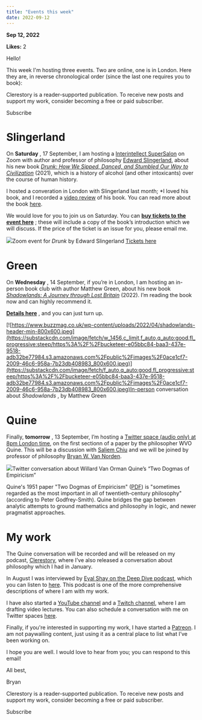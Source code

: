 ```yaml
---
title: "Events this week"
date: 2022-09-12
---
```


**Sep 12, 2022**

**Likes:** 2

Hello!

This week I'm hosting three events. Two are online, one is in London. Here they are, in reverse chronological order (since the last one requires you to book):

Clerestory is a reader-supported publication. To receive new posts and support my work, consider becoming a free or paid subscriber.

Subscribe

# Slingerland

On **Saturday** , 17 September, I am hosting a [Interintellect SuperSalon](https://interintellect.com/salon/drunk-supersalon-how-we-sipped-danced-and-stumbled-our-way-to-civilization-with-author-edward-slingerland/) on Zoom with author and professor of philosophy [Edward Slingerland](https://twitter.com/slingerland20), about his new book _[Drunk: How We Sipped, Danced, and Stumbled Our Way to Civilization](https://amzn.to/3DfM7In)_ (2021), which is a history of alcohol (and other intoxicants) over the course of human history.

I hosted a converation in London with Slingerland last month; *I loved his book, and I recorded a [video review](https://www.youtube.com/watch?v=c5Y2grkappY) of his book. You can read more about the book [here](https://www.edwardslingerland.com/drunk).

We would love for you to join us on Saturday. You can **[buy tickets to the event here](https://interintellect.com/salon/drunk-supersalon-how-we-sipped-danced-and-stumbled-our-way-to-civilization-with-author-edward-slingerland/)** ; these will include a copy of the book’s introduction which we will discuss. If the price of the ticket is an issue for you, please email me.

[![](https://substackcdn.com/image/fetch/w_1456,c_limit,f_auto,q_auto:good,fl_progressive:steep/https%3A%2F%2Fbucketeer-e05bbc84-baa3-437e-9518-adb32be77984.s3.amazonaws.com%2Fpublic%2Fimages%2F34a018f7-376a-4396-a8e3-72542213faa3_1024x663.jpeg)](https://substackcdn.com/image/fetch/f_auto,q_auto:good,fl_progressive:steep/https%3A%2F%2Fbucketeer-e05bbc84-baa3-437e-9518-adb32be77984.s3.amazonaws.com%2Fpublic%2Fimages%2F34a018f7-376a-4396-a8e3-72542213faa3_1024x663.jpeg)Zoom event for _Drunk_ by Edward Slingerland [Tickets here](https://interintellect.com/salon/drunk-supersalon-how-we-sipped-danced-and-stumbled-our-way-to-civilization-with-author-edward-slingerland/)

# Green

On **Wednesday** , 14 September, if you’re in London, I am hosting an in-person book club with author Matthew Green, about his new book _[Shadowlands: A Journey through Lost Britain](https://amzn.to/3BzfWm0)_ (2022). I’m reading the book now and can highly recommend it.

 **[Details here](https://mailchi.mp/d1112d9912cd/671qvievow-9278325)** , and you can just turn up.

[![https://www.buzzmag.co.uk/wp-content/uploads/2022/04/shadowlands-header-min-800x600.jpeg](https://substackcdn.com/image/fetch/w_1456,c_limit,f_auto,q_auto:good,fl_progressive:steep/https%3A%2F%2Fbucketeer-e05bbc84-baa3-437e-9518-adb32be77984.s3.amazonaws.com%2Fpublic%2Fimages%2F0ace1cf7-2009-46c6-958a-7b23db408983_800x600.jpeg)](https://substackcdn.com/image/fetch/f_auto,q_auto:good,fl_progressive:steep/https%3A%2F%2Fbucketeer-e05bbc84-baa3-437e-9518-adb32be77984.s3.amazonaws.com%2Fpublic%2Fimages%2F0ace1cf7-2009-46c6-958a-7b23db408983_800x600.jpeg)In-person conversation about _Shadowlands_ , by Matthew Green

# Quine

Finally, **tomorrow** , 13 September, I’m hosting a [Twitter space (audio only) at 8pm London time](https://twitter.com/bryankam/status/1569248286963339264), on the first sectionn of a paper by the philosopher WVO Quine. This will be a discussion with [Saliem Chiu](https://twitter.com/saliemchiu) and we will be joined by professor of philosophy [Bryan W. Van Norden](http://www.bryanvannorden.com/).

[![](https://substackcdn.com/image/fetch/w_1456,c_limit,f_auto,q_auto:good,fl_progressive:steep/https%3A%2F%2Fbucketeer-e05bbc84-baa3-437e-9518-adb32be77984.s3.amazonaws.com%2Fpublic%2Fimages%2F09a0b829-9b28-46c6-852b-40ecf55b9041_589x500.jpeg)](https://substackcdn.com/image/fetch/f_auto,q_auto:good,fl_progressive:steep/https%3A%2F%2Fbucketeer-e05bbc84-baa3-437e-9518-adb32be77984.s3.amazonaws.com%2Fpublic%2Fimages%2F09a0b829-9b28-46c6-852b-40ecf55b9041_589x500.jpeg)Twitter conversation about Willard Van Orman Quine’s “Two Dogmas of Empiricism”

Quine's 1951 paper "Two Dogmas of Empiricism" ([PDF](http://www.stephenhicks.org/wp-content/uploads/2019/08/QuineWVO-Two-Dogmas-of-Empiricism-1953.pdf)) is "sometimes regarded as the most important in all of twentieth-century philosophy" (according to Peter Godfrey-Smith). Quine bridges the gap between analytic attempts to ground mathematics and philosophy in logic, and newer pragmatist approaches. 

# My work

The Quine conversation will be recorded and will be released on my podcast, [Clerestory](https://anchor.fm/bkam), where I’ve also released a conversation about philosophy which I had in January.

In August I was interviewed by [Eyal Shay on the Deep Dive podcast](https://eyalshay.podbean.com/), which you can listen to [here](https://kite.link/Fiction). This podcast is one of the more comprehensive descriptions of where I am with my work.

I have also started a [YouTube channel](https://www.youtube.com/c/BryanKam8) and a [Twitch channel](https://www.twitch.tv/bryankam8), where I am drafting video lectures. You can also schedule a conversation with me on Twitter spaces [here](https://cal.com/bryankam/call).

Finally, if you're interested in supporting my work, I have started a [Patreon](https://www.patreon.com/bryankam). I am not paywalling content, just using it as a central place to list what I’ve been working on.

I hope you are well. I would love to hear from you; you can respond to this email!

All best,

Bryan

Clerestory is a reader-supported publication. To receive new posts and support my work, consider becoming a free or paid subscriber.

Subscribe
